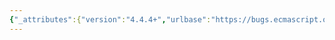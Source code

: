 ```yaml
---
{"_attributes":{"version":"4.4.4+","urlbase":"https://bugs.ecmascript.org/","maintainer":"dherman@mozilla.com"},"bug":{"bug_id":1582,"creation_ts":"2013-07-15 20:20:00 -0700","short_desc":"15.4.2.4 Array.from mapping is always set to true","delta_ts":"2013-08-23 08:22:58 -0700","product":"Draft for 6th Edition","component":"technical issue","version":"Rev 15: May 14, 2013 Draft","rep_platform":"All","op_sys":"All","bug_status":"RESOLVED","resolution":"FIXED","priority":"Normal","bug_severity":"enhancement","everconfirmed":true,"reporter":{"uid":"waldron.rick","name":"Rick Waldron"},"assigned_to":{"uid":"allen","name":"Allen Wirfs-Brock"},"long_desc":[{"commentid":4532,"comment_count":0,"who":{"uid":"waldron.rick","name":"Rick Waldron"},"bug_when":"2013-07-15 20:20:33 -0700","thetext":"4. If mapfn is undefined, then let mapping be true.\n\nLater |mapping| is used to determine if the value will be a mappedValue result from calling mapfn, which means #4 should actually be:\n\n\n4. If mapfn is undefined, then let mapping be false."},{"commentid":4706,"comment_count":1,"who":{"uid":"allen","name":"Allen Wirfs-Brock"},"bug_when":"2013-08-01 18:36:19 -0700","thetext":"fixed in rev17 editor's draft"},{"commentid":5123,"comment_count":2,"who":{"uid":"allen","name":"Allen Wirfs-Brock"},"bug_when":"2013-08-23 08:22:58 -0700","thetext":"fixed in rev17, August 23, 2013 draft"}]}}
---
```

